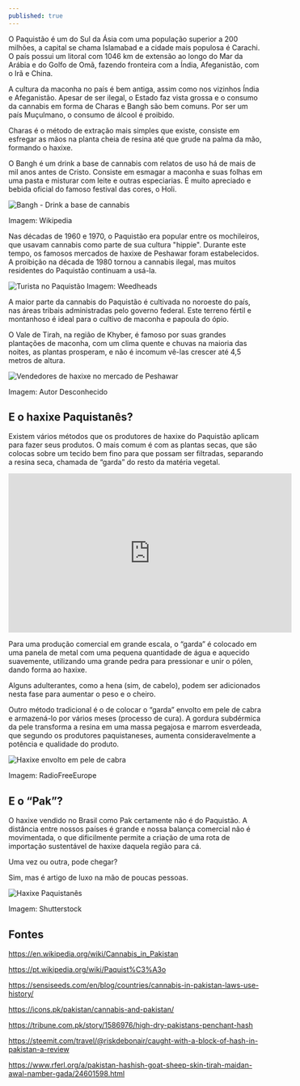 ```yaml
---
published: true
---
```

O Paquistão é um do Sul da Ásia com uma população superior a 200 milhões, a capital se chama Islamabad e a cidade mais populosa é Carachi. O país possui um litoral com 1046 km de extensão ao longo do Mar da Arábia e do Golfo de Omã, fazendo fronteira com a Índia, Afeganistão, com o Irã e China. 

A cultura da maconha no país é bem antiga, assim como nos vizinhos Índia e Afeganistão. Apesar de ser ilegal, o Estado faz vista grossa e o consumo da cannabis em forma de Charas e Bangh são bem comuns. Por ser um país Muçulmano, o consumo de álcool é proibido.

Charas é o método de extração mais simples que existe, consiste em esfregar as mãos na planta cheia de resina até que grude na palma da mão, formando o haxixe. 

O Bangh é um drink a base de cannabis com relatos de uso há de mais de mil anos antes de Cristo. Consiste em esmagar a maconha e suas folhas em uma pasta e misturar com leite e outras especiarias. É muito apreciado e bebida oficial do famoso festival das cores, o Holi.

<img src="https://upload.wikimedia.org/wikipedia/commons/9/9f/Process_of_making_bhang_in_Punjab%2C_India.jpg" alt="Bangh - Drink a base de cannabis">

Imagem: Wikipedia

Nas décadas de 1960 e 1970, o Paquistão era popular entre os mochileiros, que usavam cannabis como parte de sua cultura "hippie". Durante este tempo, os famosos mercados de haxixe de Peshawar foram estabelecidos. A proibição na década de 1980 tornou a cannabis ilegal, mas muitos residentes do Paquistão continuam a usá-la.

<img src="https://i.imgur.com/SeQoxfr.jpg" alt="Turista no Paquistão">
Imagem: Weedheads

A maior parte da cannabis do Paquistão é cultivada no noroeste do país, nas áreas tribais administradas pelo governo federal. Este terreno fértil e montanhoso é ideal para o cultivo de maconha e papoula do ópio.

O Vale de Tirah, na região de Khyber, é famoso por suas grandes plantações de maconha, com um clima quente e chuvas na maioria das noites, as plantas prosperam, e não é incomum vê-las crescer até 4,5 metros de altura.

<img src="https://i.imgur.com/dJa6ZRC.png" alt="Vendedores de haxixe no mercado de Peshawar">

Imagem: Autor Desconhecido

## E o haxixe Paquistanês?
Existem vários métodos que os produtores de haxixe do Paquistão aplicam para fazer seus produtos. O mais comum é com as plantas secas, que são colocas sobre um tecido bem fino para que possam ser filtradas, separando a resina seca, chamada de “garda” do resto da matéria vegetal.

<iframe width="560" height="315" src="https://www.youtube.com/embed/6f89x4Lm9XU" frameborder="0" allow="accelerometer; autoplay; encrypted-media; gyroscope; picture-in-picture" allowfullscreen></iframe>

Para uma produção comercial em grande escala, o “garda” é colocado em uma panela de metal com uma pequena quantidade de água e aquecido suavemente, utilizando uma grande pedra para pressionar e unir o pólen, dando forma ao haxixe. 

Alguns adulterantes, como a hena (sim, de cabelo), podem ser adicionados nesta fase para aumentar o peso e o cheiro.

Outro método tradicional é o de colocar o “garda” envolto em pele de cabra e armazená-lo por vários meses (processo de cura). A gordura subdérmica da pele transforma a resina em uma massa pegajosa e marrom esverdeada, que segundo os produtores paquistaneses, aumenta consideravelmente a potência e qualidade do produto.

<img src="https://i.imgur.com/n3YWGmH.jpg" alt="Haxixe envolto em pele de cabra">

Imagem: RadioFreeEurope

## E o “Pak”?
O haxixe vendido no Brasil como Pak certamente não é do Paquistão. A distância entre nossos países é grande e nossa balança comercial não é movimentada, o que dificilmente permite a criação de uma rota de importação sustentável de haxixe daquela região para cá.

Uma vez ou outra, pode chegar? 

Sim, mas é artigo de luxo na mão de poucas pessoas.

<img src="https://i.imgur.com/9Bog5eA.jpg" alt="Haxixe Paquistanês">

Imagem: Shutterstock

## Fontes

https://en.wikipedia.org/wiki/Cannabis_in_Pakistan

https://pt.wikipedia.org/wiki/Paquist%C3%A3o

https://sensiseeds.com/en/blog/countries/cannabis-in-pakistan-laws-use-history/

https://icons.pk/pakistan/cannabis-and-pakistan/

https://tribune.com.pk/story/1586976/high-dry-pakistans-penchant-hash

https://steemit.com/travel/@riskdebonair/caught-with-a-block-of-hash-in-pakistan-a-review

https://www.rferl.org/a/pakistan-hashish-goat-sheep-skin-tirah-maidan-awal-namber-gada/24601598.html

